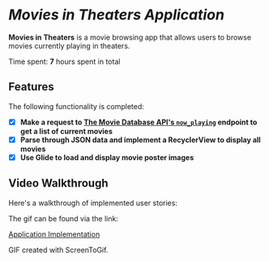 #  *Movies in Theaters Application*


**Movies in Theaters** is a movie browsing app that allows users to browse movies currently playing in theaters.

Time spent: **7** hours spent in total

##  Features

The following functionality is completed:

- [x] **Make a request to [The Movie Database API's `now_playing`](https://developers.themoviedb.org/3/movies/get-now-playing) endpoint to get a list of current movies**
- [x] **Parse through JSON data and implement a RecyclerView to display all movies**
- [x] **Use Glide to load and display movie poster images**

## Video Walkthrough


Here's a walkthrough of implemented user stories: 



The gif can be found via the link:


<a href='https://imgur.com/MYUBeGG.gif'> Application Implementation </a>

<!-- Replace this with whatever GIF tool you used! -->
GIF created with ScreenToGif.
<!-- Recommended tools:
[Kap](https://getkap.co/) for macOS
[ScreenToGif](https://www.screentogif.com/) for Windows
[peek](https://github.com/phw/peek) for Linux. -->
